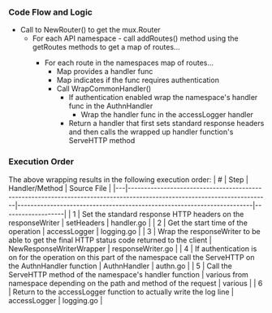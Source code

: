 ### Code Flow and Logic
* Call to NewRouter() to get the mux.Router
  * For each API namespace - call addRoutes() method using the get<Namespace>Routes methods to get a map of routes...
    * For each route in the namespaces map of routes...
      * Map provides a handler func
      * Map indicates if the func requires authentication
      * Call WrapCommonHandler()
        * If authentication enabled wrap the namespace's handler func in the AuthnHandler
          * Wrap the handler func in the accessLogger handler
        * Return a handler that first sets standard response headers and then calls the wrapped up handler function's ServeHTTP method
        
        
### Execution Order
The above wrapping results in the following execution order:
| # | Step                                                                                                                    | Handler/Method                                                         | Source File       |
|---|-------------------------------------------------------------------------------------------------------------------------|------------------------------------------------------------------------|-------------------|
| 1 | Set the standard response HTTP headers on the responseWriter                                                            | setHeaders                                                             | handler.go        |
| 2 | Get the start time of the operation                                                                                     | accessLogger                                                           | logging.go        |
| 3 | Wrap the responseWriter to be able to get the final HTTP status code returned to the client                             | NewResponseWriterWrapper                                               | responseWriter.go |
| 4 | If authentication is on for the operation on this part of the namespace call the ServeHTTP on the AuthnHandler function | AuthnHandler                                                           | authn.go          |
| 5 | Call the ServeHTTP method of the namespace's handler function                                                           | various from namespace depending on the path and method of the request | various           |
| 6 | Return to the accessLogger function to actually write the log line                                                      | accessLogger                                                           | logging.go        |